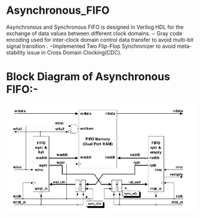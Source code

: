 # Asynchronous_FIFO
 Asynchronous and Synchronous FIFO is designed in Verilog HDL for the exchange of data values between different clock domains. − Gray code encoding used for inter-clock domain control data transfer to avoid multi-bit signal transition . −Implemented Two Flip-Flop Synchronizer to avoid meta-stability issue in Cross Domain Clocking(CDC).

# Block Diagram of Asynchronous FIFO:- 
![alt text]( https://github.com/Anshul380/Synchronous_Asynchronous_FIFO/blob/main/FIFO_TOP_LEVEL.png?raw=true)




